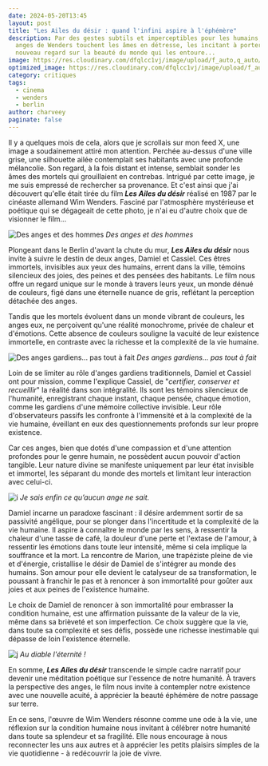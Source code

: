 ```yaml
---
date: 2024-05-20T13:45
layout: post
title: "Les Ailes du désir : quand l'infini aspire à l'éphémère"
description: Par des gestes subtils et imperceptibles pour les humains, les
  anges de Wenders touchent les âmes en détresse, les incitant à porter un
  nouveau regard sur la beauté du monde qui les entoure...
image: https://res.cloudinary.com/dfqlcc1vj/image/upload/f_auto,q_auto/v1716234973/Wings%20of%20Desire/200id_173_s8vydp.tiff
optimized_image: https://res.cloudinary.com/dfqlcc1vj/image/upload/f_auto,q_auto,c_lfill,w_640,ar_16:9/v1716234973/Wings%20of%20Desire/200id_173_s8vydp.tiff
category: critiques
tags:
  - cinema
  - wenders
  - berlin
author: charveey
paginate: false
---
```

Il y a quelques mois de cela, alors que je scrollais sur mon feed X, une image a soudainement attiré mon attention. Perchée au-dessus d'une ville grise, une silhouette ailée contemplait ses habitants avec une profonde mélancolie. Son regard, à la fois distant et intense, semblait sonder les âmes des mortels qui grouillaient en contrebas. Intrigué par cette image, je me suis empressé de rechercher sa provenance. Et c'est ainsi que j'ai découvert qu'elle était tirée du film ***Les Ailes du désir*** réalisé en 1987 par le cinéaste allemand Wim Wenders. Fasciné par l'atmosphère mystérieuse et poétique qui se dégageait de cette photo, je n'ai eu d'autre choix que de visionner le film...

![Des anges et des hommes](https://res.cloudinary.com/dfqlcc1vj/image/upload/f_auto,q_auto/v1716234969/Wings%20of%20Desire/200id_182_yjwwqt.tiff)
*Des anges et des hommes*

Plongeant dans le Berlin d'avant la chute du mur, ***Les Ailes du désir*** nous invite à suivre le destin de deux anges, Damiel et Cassiel. Ces êtres immortels, invisibles aux yeux des humains, errent dans la ville, témoins silencieux des joies, des peines et des pensées des habitants. Le film nous offre un regard unique sur le monde à travers leurs yeux, un monde dénué de couleurs, figé dans une éternelle nuance de gris, reflétant la perception détachée des anges.

Tandis que les mortels évoluent dans un monde vibrant de couleurs, les anges eux, ne perçoivent qu'une réalité monochrome, privée de chaleur et d'émotions. Cette absence de couleurs souligne la vacuité de leur existence immortelle, en contraste avec la richesse et la complexité de la vie humaine.

![Des anges gardiens... pas tout à fait](https://res.cloudinary.com/dfqlcc1vj/image/upload/f_auto,q_auto/v1716234973/Wings%20of%20Desire/200id_185_ctf2rh.tiff)
*Des anges gardiens... pas tout à fait*

Loin de se limiter au rôle d'anges gardiens traditionnels, Damiel et Cassiel ont pour mission, comme l'explique Cassiel, de "*certifier, conserver et recueillir*" la réalité dans son intégralité. Ils sont les témoins silencieux de l'humanité, enregistrant chaque instant, chaque pensée, chaque émotion, comme les gardiens d'une mémoire collective invisible. Leur rôle d'observateurs passifs les confronte à l'immensité et à la complexité de la vie humaine, éveillant en eux des questionnements profonds sur leur propre existence.

Car ces anges, bien que dotés d'une compassion et d'une attention profondes pour le genre humain, ne possèdent aucun pouvoir d'action tangible. Leur nature divine se manifeste uniquement par leur état invisible et immortel, les séparant du monde des mortels et limitant leur interaction avec celui-ci.

![i](https://res.cloudinary.com/dfqlcc1vj/image/upload/f_auto,q_auto/v1716235134/Wings%20of%20Desire/200id_176_rczjvw.tiff)
*Je sais enfin ce qu’aucun ange ne sait.*

Damiel incarne un paradoxe fascinant : il désire ardemment sortir de sa passivité angélique, pour se plonger dans l'incertitude et la complexité de la vie humaine. Il aspire à connaître le monde par les sens, à ressentir la chaleur d'une tasse de café, la douleur d'une perte et l'extase de l'amour, à ressentir les émotions dans toute leur intensité, même si cela implique la souffrance et la mort. La rencontre de Marion, une trapéziste pleine de vie et d'énergie, cristallise le désir de Damiel de s'intégrer au monde des humains. Son amour pour elle devient le catalyseur de sa transformation, le poussant à franchir le pas et à renoncer à son immortalité pour goûter aux joies et aux peines de l'existence humaine.

Le choix de Damiel de renoncer à son immortalité pour embrasser la condition humaine, est une affirmation puissante de la valeur de la vie, même dans sa brièveté et son imperfection. Ce choix suggère que la vie, dans toute sa complexité et ses défis, possède une richesse inestimable qui dépasse de loin l'existence éternelle.

![j](https://res.cloudinary.com/dfqlcc1vj/image/upload/f_auto,q_auto/v1716246477/Wings%20of%20Desire/200id_199.jpg)
*Au diable l'éternité !*

En somme, ***Les Ailes du désir*** transcende le simple cadre narratif pour devenir une méditation poétique sur l'essence de notre humanité. À travers la perspective des anges, le film nous invite à contempler notre existence avec une nouvelle acuité, à apprécier la beauté éphémère de notre passage sur terre.

En ce sens, l'œuvre de Wim Wenders résonne comme une ode à la vie, une réflexion sur la condition humaine nous invitant à célébrer notre humanité dans toute sa splendeur et sa fragilité. Elle nous encourage à nous reconnecter les uns aux autres et à apprécier les petits plaisirs simples de la vie quotidienne - à redécouvrir la joie de vivre.
